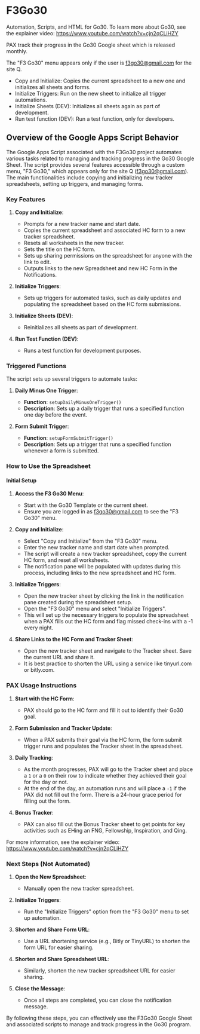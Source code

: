 # F3Go30
Automation, Scripts, and HTML for Go30.
To learn more about Go30, see the explainer video: https://www.youtube.com/watch?v=cjn2qCLiHZY

PAX track their progress in the Go30 Google sheet which is released monthly.

The "F3 Go30" menu appears only if the user is f3go30@gmail.com for the site Q.
 * Copy and Initialize: Copies the current spreadsheet to a new one and initializes all sheets and forms.
 * Initialize Triggers: Run on the new sheet to initialize all trigger automations.
 * Initialize Sheets (DEV): Initializes all sheets again as part of development.
 * Run test function (DEV): Run a test function, only for developers.

## Overview of the Google Apps Script Behavior

The Google Apps Script associated with the F3Go30 project automates various tasks related to managing and tracking progress in the Go30 Google Sheet. The script provides several features accessible through a custom menu, "F3 Go30," which appears only for the site Q (f3go30@gmail.com). The main functionalities include copying and initializing new tracker spreadsheets, setting up triggers, and managing forms.

### Key Features

1. **Copy and Initialize**:
   - Prompts for a new tracker name and start date.
   - Copies the current spreadsheet and associated HC form to a new tracker spreadsheet.
   - Resets all worksheets in the new tracker.
   - Sets the title on the HC form.
   - Sets up sharing permissions on the spreadsheet for anyone with the link to edit.
   - Outputs links to the new Spreadsheet and new HC Form in the Notifications.

2. **Initialize Triggers**:
   - Sets up triggers for automated tasks, such as daily updates and populating the spreadsheet based on the HC form submissions.

3. **Initialize Sheets (DEV)**:
   - Reinitializes all sheets as part of development.

4. **Run Test Function (DEV)**:
   - Runs a test function for development purposes.

### Triggered Functions

The script sets up several triggers to automate tasks:

1. **Daily Minus One Trigger**:
   - **Function**: `setupDailyMinusOneTrigger()`
   - **Description**: Sets up a daily trigger that runs a specified function one day before the event.

2. **Form Submit Trigger**:
   - **Function**: `setupFormSubmitTrigger()`
   - **Description**: Sets up a trigger that runs a specified function whenever a form is submitted.

### How to Use the Spreadsheet

#### Initial Setup

1. **Access the F3 Go30 Menu**:
   - Start with the Go30 Template or the current sheet.
   - Ensure you are logged in as f3go30@gmail.com to see the "F3 Go30" menu.

2. **Copy and Initialize**:
   - Select "Copy and Initialize" from the "F3 Go30" menu.
   - Enter the new tracker name and start date when prompted.
   - The script will create a new tracker spreadsheet, copy the current HC form, and reset all worksheets.
   - The notification pane will be populated with updates during this process, including links to the new spreadsheet and HC form.

3. **Initialize Triggers**:
   - Open the new tracker sheet by clicking the link in the notification pane created during the spreadsheet setup.
   - Open the "F3 Go30" menu and select "Initialize Triggers".
   - This will set up the necessary triggers to populate the spreadsheet when a PAX fills out the HC form and flag missed check-ins with a -1 every night.

4. **Share Links to the HC Form and Tracker Sheet**:
   - Open the new tracker sheet and navigate to the Tracker sheet. Save the current URL and share it.
   - It is best practice to shorten the URL using a service like tinyurl.com or bitly.com.

### PAX Usage Instructions

1. **Start with the HC Form**:
   - PAX should go to the HC form and fill it out to identify their Go30 goal.

2. **Form Submission and Tracker Update**:
   - When a PAX submits their goal via the HC form, the form submit trigger runs and populates the Tracker sheet in the spreadsheet.

3. **Daily Tracking**:
   - As the month progresses, PAX will go to the Tracker sheet and place a `1` or a `0` on their row to indicate whether they achieved their goal for the day or not.
   - At the end of the day, an automation runs and will place a `-1` if the PAX did not fill out the form. There is a 24-hour grace period for filling out the form.

4. **Bonus Tracker**:
   - PAX can also fill out the Bonus Tracker sheet to get points for key activities such as EHing an FNG, Fellowship, Inspiration, and Qing.

For more information, see the explainer video: https://www.youtube.com/watch?v=cjn2qCLiHZY

### Next Steps (Not Automated)

1. **Open the New Spreadsheet**:
   - Manually open the new tracker spreadsheet.

2. **Initialize Triggers**:
   - Run the "Initialize Triggers" option from the "F3 Go30" menu to set up automation.

3. **Shorten and Share Form URL**:
   - Use a URL shortening service (e.g., Bitly or TinyURL) to shorten the form URL for easier sharing.

4. **Shorten and Share Spreadsheet URL**:
   - Similarly, shorten the new tracker spreadsheet URL for easier sharing.

5. **Close the Message**:
   - Once all steps are completed, you can close the notification message.

By following these steps, you can effectively use the F3Go30 Google Sheet and associated scripts to manage and track progress in the Go30 program.
